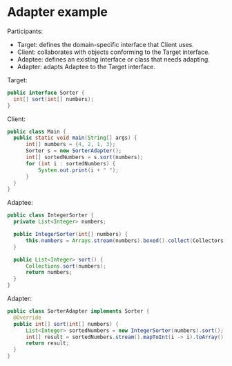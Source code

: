 # Adapter example

Participants: 

* Target: defines the domain-specific interface that Client uses.
* Client: collaborates with objects conforming to the Target interface.
* Adaptee: defines an existing interface or class that needs adapting. 
* Adapter: adapts Adaptee to the Target interface.

Target:

  ```java
  public interface Sorter {
    int[] sort(int[] numbers);
  }
  ```
  
Client:

  ```java
  public class Main {
    public static void main(String[] args) {
        int[] numbers = {4, 2, 1, 3};
        Sorter s = new SorterAdapter();
        int[] sortedNumbers = s.sort(numbers);
        for (int i : sortedNumbers) {
            System.out.print(i + " ");
        }
    }
  }
  ```
  
Adaptee:

  ```java
  public class IntegerSorter {
    private List<Integer> numbers;

    public IntegerSorter(int[] numbers) {
        this.numbers = Arrays.stream(numbers).boxed().collect(Collectors.toList());
    }

    public List<Integer> sort() {
        Collections.sort(numbers);
        return numbers;
    }
  }
  ```

Adapter:

  ```java
  public class SorterAdapter implements Sorter {
    @Override
    public int[] sort(int[] numbers) {
        List<Integer> sortedNumbers = new IntegerSorter(numbers).sort();
        int[] result = sortedNumbers.stream().mapToInt(i -> i).toArray();
        return result;
    }
  }
  ```